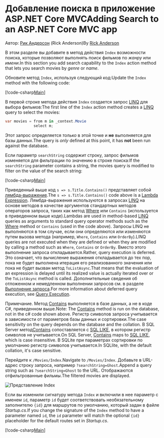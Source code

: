 # <a name="adding-search-to-an-aspnet-core-mvc-app"></a><span data-ttu-id="09de3-101">Добавление поиска в приложение ASP.NET Core MVC</span><span class="sxs-lookup"><span data-stu-id="09de3-101">Adding Search to an ASP.NET Core MVC app</span></span>

<span data-ttu-id="09de3-102">Автор: [Рик Андерсон](https://twitter.com/RickAndMSFT) (Rick Anderson)</span><span class="sxs-lookup"><span data-stu-id="09de3-102">By [Rick Anderson](https://twitter.com/RickAndMSFT)</span></span>

<span data-ttu-id="09de3-103">В этом разделе вы добавите в метод действия `Index` возможности поиска, которые позволяют выполнять поиск фильмов по *жанру* или *имени*.</span><span class="sxs-lookup"><span data-stu-id="09de3-103">In this section you add search capability to the `Index` action method that lets you search movies by *genre* or *name*.</span></span>

<span data-ttu-id="09de3-104">Обновите метод `Index`, используя следующий код:</span><span class="sxs-lookup"><span data-stu-id="09de3-104">Update the `Index` method with the following code:</span></span>
<!--
[!code-html[Main](../../tutorials/first-mvc-app/start-mvc/sample/MvcMovie/Views/Shared/_Layout.cshtml?highlight=7,31)]
-->

[!code-csharp[Main](../../tutorials/first-mvc-app/start-mvc/sample/MvcMovie/Controllers/MoviesController.cs?name=snippet_1stSearch)]

<span data-ttu-id="09de3-105">В первой строке метода действия `Index` создается запрос [LINQ](https://docs.microsoft.com/dotnet/standard/using-linq) для выбора фильмов:</span><span class="sxs-lookup"><span data-stu-id="09de3-105">The first line of the `Index` action method creates a [LINQ](https://docs.microsoft.com/dotnet/standard/using-linq) query to select the movies:</span></span>

```csharp
var movies = from m in _context.Movie
             select m;
```

<span data-ttu-id="09de3-106">Этот запрос определяется *только* в этой точке и **не** выполняется для базы данных.</span><span class="sxs-lookup"><span data-stu-id="09de3-106">The query is *only* defined at this point, it has **not** been run against the database.</span></span>

<span data-ttu-id="09de3-107">Если параметр `searchString` содержит строку, запрос фильмов изменяется для фильтрации по значению в строке поиска:</span><span class="sxs-lookup"><span data-stu-id="09de3-107">If the `searchString` parameter contains a string, the movies query is modified to filter on the value of the search string:</span></span>

[!code-csharp[Main](../../tutorials/first-mvc-app/start-mvc/sample/MvcMovie/Controllers/MoviesController.cs?name=snippet_SearchNull2)]

<span data-ttu-id="09de3-108">Приведенный выше код `s => s.Title.Contains()` представляет собой [лямбда-выражение](https://docs.microsoft.com/dotnet/csharp/programming-guide/statements-expressions-operators/lambda-expressions).</span><span class="sxs-lookup"><span data-stu-id="09de3-108">The `s => s.Title.Contains()` code above is a [Lambda Expression](https://docs.microsoft.com/dotnet/csharp/programming-guide/statements-expressions-operators/lambda-expressions).</span></span> <span data-ttu-id="09de3-109">Лямбда-выражения используются в запросах [LINQ](https://docs.microsoft.com/dotnet/standard/using-linq) на основе методов в качестве аргументов стандартных методов операторов запроса, таких как метод [Where](https://docs.microsoft.com//dotnet/api/system.linq.enumerable.where) или `Contains` (используется в приведенном выше коде).</span><span class="sxs-lookup"><span data-stu-id="09de3-109">Lambdas are used in method-based [LINQ](https://docs.microsoft.com/dotnet/standard/using-linq) queries as arguments to standard query operator methods such as the [Where](https://docs.microsoft.com//dotnet/api/system.linq.enumerable.where) method or `Contains` (used in the code above).</span></span> <span data-ttu-id="09de3-110">Запросы LINQ не выполняются в том случае, если они определяются или изменяются путем вызова метода (например, `Where`, `Contains` или `OrderBy`).</span><span class="sxs-lookup"><span data-stu-id="09de3-110">LINQ queries are not executed when they are defined or when they are modified by calling a method such as `Where`, `Contains`  or `OrderBy`.</span></span> <span data-ttu-id="09de3-111">Вместо этого выполнение запроса откладывается.</span><span class="sxs-lookup"><span data-stu-id="09de3-111">Rather, query execution is deferred.</span></span>  <span data-ttu-id="09de3-112">Это означает, что вычисление выражения откладывается до тех пор, пока не будет выполнена итерация его реализованного значения или пока не будет вызван метод `ToListAsync`.</span><span class="sxs-lookup"><span data-stu-id="09de3-112">That means that the evaluation of an expression is delayed until its realized value is actually iterated over or the `ToListAsync` method is called.</span></span> <span data-ttu-id="09de3-113">Дополнительные сведения об отложенном и немедленном выполнении запросов см. в разделе [Выполнение запроса](https://docs.microsoft.com/dotnet/framework/data/adonet/ef/language-reference/query-execution).</span><span class="sxs-lookup"><span data-stu-id="09de3-113">For more information about deferred query execution, see [Query Execution](https://docs.microsoft.com/dotnet/framework/data/adonet/ef/language-reference/query-execution).</span></span>

<span data-ttu-id="09de3-114">Примечание. Метод [Contains](https://docs.microsoft.com//dotnet/api/system.data.objects.dataclasses.entitycollection-1.contains) выполняется в базе данных, а не в коде C#, приведенном выше.</span><span class="sxs-lookup"><span data-stu-id="09de3-114">Note: The [Contains](https://docs.microsoft.com//dotnet/api/system.data.objects.dataclasses.entitycollection-1.contains) method is run on the database, not in the c# code shown above.</span></span> <span data-ttu-id="09de3-115">Регистр символов запроса учитывается в зависимости от параметров базы данных и сортировки.</span><span class="sxs-lookup"><span data-stu-id="09de3-115">The case sensitivity on the query depends on the database and the collation.</span></span> <span data-ttu-id="09de3-116">В SQL Server метод[Contains](https://docs.microsoft.com//dotnet/api/system.data.objects.dataclasses.entitycollection-1.contains) сопоставляется с [SQL LIKE](https://docs.microsoft.com/sql/t-sql/language-elements/like-transact-sql), в котором регистр символов не учитывается.</span><span class="sxs-lookup"><span data-stu-id="09de3-116">On SQL Server, [Contains](https://docs.microsoft.com//dotnet/api/system.data.objects.dataclasses.entitycollection-1.contains) maps to [SQL LIKE](https://docs.microsoft.com/sql/t-sql/language-elements/like-transact-sql), which is case insensitive.</span></span> <span data-ttu-id="09de3-117">В SQLite при параметрах сортировки по умолчанию регистр символов учитывается.</span><span class="sxs-lookup"><span data-stu-id="09de3-117">In SQLlite, with the default collation, it's case sensitive.</span></span>

<span data-ttu-id="09de3-118">Перейдите к `/Movies/Index`.</span><span class="sxs-lookup"><span data-stu-id="09de3-118">Navigate to `/Movies/Index`.</span></span> <span data-ttu-id="09de3-119">Добавьте в URL-адрес строку запроса, например `?searchString=Ghost`.</span><span class="sxs-lookup"><span data-stu-id="09de3-119">Append a query string such as `?searchString=Ghost` to the URL.</span></span> <span data-ttu-id="09de3-120">Отображаются отфильтрованные фильмы.</span><span class="sxs-lookup"><span data-stu-id="09de3-120">The filtered movies are displayed.</span></span>

![Представление Index](../../tutorials/first-mvc-app/search/_static/ghost.png)

<span data-ttu-id="09de3-122">Если вы изменили сигнатуру метода `Index` и включили в нее параметр с именем `id`, параметр `id` будет соответствовать необязательному заполнителю `{id}` для маршрутов по умолчанию, который задан в файле *Startup.cs*.</span><span class="sxs-lookup"><span data-stu-id="09de3-122">If you change the signature of the `Index` method to have a parameter named `id`, the `id` parameter will match the optional `{id}` placeholder for the default routes set in *Startup.cs*.</span></span>

[!code-csharp[Main](../../tutorials/first-mvc-app/start-mvc/sample/MvcMovie/Startup.cs?highlight=5&name=snippet_1)]
